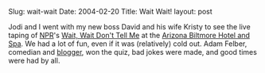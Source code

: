 Slug: wait-wait
Date: 2004-02-20
Title: Wait Wait!
layout: post

Jodi and I went with my new boss David and his wife Kristy to see the live taping of <a href="http://www.npr.org">NPR</a>&#39;s <a href="http://www.npr.org/programs/waitwait/index.html">Wait, Wait Don&#39;t Tell Me</a> at the <a href="http://www.arizonabiltmore.com/">Arizona Biltmore Hotel and Spa</a>. We had a lot of fun, even if it was (relatively) cold out. Adam Felber, comedian and <a href="http://felbers.net/mt/">blogger</a>, won the quiz, bad jokes were made, and good times were had by all.

